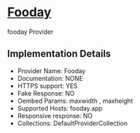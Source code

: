 # [Fooday](https://fooday.app)

fooday Provider

## Implementation Details

- Provider
Name: Fooday
- Documentation: NONE
- HTTPS support: YES
- Fake Response: NO
- Oembed Params: maxwidth , maxheight
- Supported Hosts: fooday.app
- Responsive response: NO
- Collections: DefaultProviderCollection


